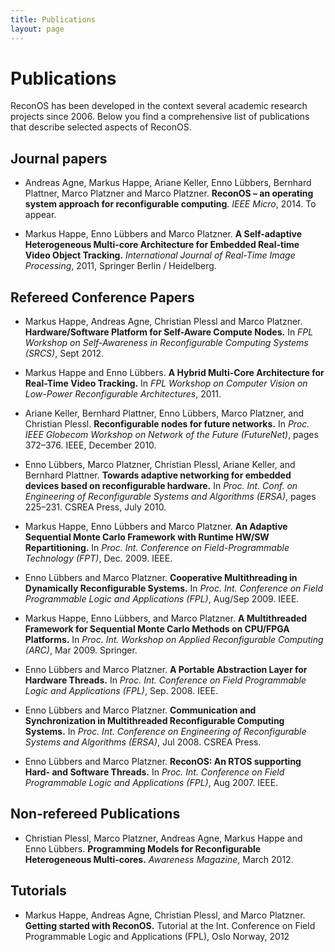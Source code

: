 ```yaml
---
title: Publications
layout: page
---
```

# Publications

ReconOS has been developed in the context several academic research projects since 2006. Below you find a comprehensive list of publications that describe selected aspects of ReconOS.

## Journal papers

* Andreas Agne, Markus Happe, Ariane Keller, Enno Lübbers, Bernhard Plattner, Marco Platzner and Marco Platzner. **ReconOS – an operating system approach for reconfigurable computing**. *IEEE Micro*, 2014. To appear.

* Markus Happe, Enno Lübbers and Marco Platzner. **A Self-adaptive Heterogeneous Multi-core Architecture for Embedded Real-time Video Object Tracking.**
  *International Journal of Real-Time Image Processing*, 2011, Springer Berlin / Heidelberg.

## Refereed Conference Papers

* Markus Happe, Andreas Agne, Christian Plessl and Marco Platzner.
  **Hardware/Software Platform for Self-Aware Compute Nodes.**
  In *FPL Workshop on Self-Awareness in Reconfigurable Computing Systems (SRCS)*, Sept 2012.

* Markus Happe and Enno Lübbers.
  **A Hybrid Multi-Core Architecture for Real-Time Video Tracking.**
  In *FPL Workshop on Computer Vision on Low-Power Reconfigurable Architectures*, 2011.

* Ariane Keller, Bernhard Plattner, Enno Lübbers, Marco Platzner, and Christian Plessl.
  **Reconfigurable nodes for future networks.**
  In *Proc. IEEE Globecom Workshop on Network of the Future (FutureNet)*, pages 372–376. IEEE, December 2010.

* Enno Lübbers, Marco Platzner, Christian Plessl, Ariane Keller, and Bernhard Plattner.
  **Towards adaptive networking for embedded devices based on reconfigurable hardware.**
  In *Proc. Int. Conf. on Engineering of Reconfigurable Systems and Algorithms (ERSA)*, pages 225–231. CSREA Press, July 2010.

* Markus Happe, Enno Lübbers and Marco Platzner.
  **An Adaptive Sequential Monte Carlo Framework with Runtime HW/SW Repartitioning.**
  In *Proc. Int. Conference on Field-Programmable Technology (FPT)*, Dec. 2009. IEEE.

* Enno Lübbers and Marco Platzner.
  **Cooperative Multithreading in Dynamically Reconfigurable Systems.**
  In *Proc. Int. Conference on Field Programmable Logic and Applications (FPL)*, Aug/Sep 2009. IEEE.

* Markus Happe, Enno Lübbers, and Marco Platzner.
  **A Multithreaded Framework for Sequential Monte Carlo Methods on CPU/FPGA Platforms.**
  In *Proc. Int. Workshop on Applied Reconfigurable Computing (ARC)*, Mar 2009. Springer.

* Enno Lübbers and Marco Platzner.
  **A Portable Abstraction Layer for Hardware Threads.**
  In *Proc. Int. Conference on Field Programmable Logic and Applications (FPL)*, Sep. 2008. IEEE.

* Enno Lübbers and Marco Platzner.
  **Communication and Synchronization in Multithreaded Reconfigurable Computing Systems.**
  In *Proc. Int. Conference on Engineering of Reconfigurable Systems and Algorithms (ERSA)*, Jul 2008. CSREA Press.

* Enno Lübbers and Marco Platzner.
  **ReconOS: An RTOS supporting Hard- and Software Threads.**
  In *Proc. Int. Conference on Field Programmable Logic and Applications (FPL)*, Aug 2007. IEEE.


## Non-refereed Publications

* Christian Plessl, Marco Platzner, Andreas Agne, Markus Happe and Enno Lübbers.
  **Programming Models for Reconfigurable Heterogeneous Multi-cores.**
  *Awareness Magazine*, March 2012.

## Tutorials

* Markus Happe, Andreas Agne, Christian Plessl, and Marco Platzner.
  **Getting started with ReconOS.**
  Tutorial at the Int. Conference on Field Programmable Logic and Applications (FPL), Oslo Norway, 2012
